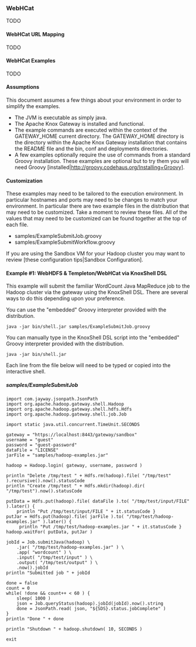 <!---
   Licensed to the Apache Software Foundation (ASF) under one or more
   contributor license agreements.  See the NOTICE file distributed with
   this work for additional information regarding copyright ownership.
   The ASF licenses this file to You under the Apache License, Version 2.0
   (the "License"); you may not use this file except in compliance with
   the License.  You may obtain a copy of the License at

       http://www.apache.org/licenses/LICENSE-2.0

   Unless required by applicable law or agreed to in writing, software
   distributed under the License is distributed on an "AS IS" BASIS,
   WITHOUT WARRANTIES OR CONDITIONS OF ANY KIND, either express or implied.
   See the License for the specific language governing permissions and
   limitations under the License.
--->

### WebHCat ###

TODO

#### WebHCat URL Mapping ####

TODO

#### WebHCat Examples ####

TODO

#### Assumptions

This document assumes a few things about your environment in order to simplify the examples.

* The JVM is executable as simply java.
* The Apache Knox Gateway is installed and functional.
* The example commands are executed within the context of the GATEWAY_HOME current directory.
The GATEWAY_HOME directory is the directory within the Apache Knox Gateway installation that contains the README file and the bin, conf and deployments directories.
* A few examples optionally require the use of commands from a standard Groovy installation.
These examples are optional but to try them you will need Groovy [installed|http://groovy.codehaus.org/Installing+Groovy].

#### Customization

These examples may need to be tailored to the execution environment.
In particular hostnames and ports may need to be changes to match your environment.
In particular there are two example files in the distribution that may need to be customized.
Take a moment to review these files.
All of the values that may need to be customized can be found together at the top of each file.

* samples/ExampleSubmitJob.groovy
* samples/ExampleSubmitWorkflow.groovy

If you are using the Sandbox VM for your Hadoop cluster you may want to review [these configuration tips|Sandbox Configuration].


#### Example #1: WebHDFS & Templeton/WebHCat via KnoxShell DSL

This example will submit the familiar WordCount Java MapReduce job to the Hadoop cluster via the gateway using the KnoxShell DSL.
There are several ways to do this depending upon your preference.

You can use the "embedded" Groovy interpreter provided with the distribution.

    java -jar bin/shell.jar samples/ExampleSubmitJob.groovy

You can manually type in the KnoxShell DSL script into the "embedded" Groovy interpreter provided with the distribution.

    java -jar bin/shell.jar

Each line from the file below will need to be typed or copied into the interactive shell.

##### samples/ExampleSubmitJob

    import com.jayway.jsonpath.JsonPath
    import org.apache.hadoop.gateway.shell.Hadoop
    import org.apache.hadoop.gateway.shell.hdfs.Hdfs
    import org.apache.hadoop.gateway.shell.job.Job

    import static java.util.concurrent.TimeUnit.SECONDS

    gateway = "https://localhost:8443/gateway/sandbox"
    username = "guest"
    password = "guest-password"
    dataFile = "LICENSE"
    jarFile = "samples/hadoop-examples.jar"

    hadoop = Hadoop.login( gateway, username, password )

    println "Delete /tmp/test " + Hdfs.rm(hadoop).file( "/tmp/test" ).recursive().now().statusCode
    println "Create /tmp/test " + Hdfs.mkdir(hadoop).dir( "/tmp/test").now().statusCode

    putData = Hdfs.put(hadoop).file( dataFile ).to( "/tmp/test/input/FILE" ).later() {
        println "Put /tmp/test/input/FILE " + it.statusCode }
    putJar = Hdfs.put(hadoop).file( jarFile ).to( "/tmp/test/hadoop-examples.jar" ).later() {
         println "Put /tmp/test/hadoop-examples.jar " + it.statusCode }
    hadoop.waitFor( putData, putJar )

    jobId = Job.submitJava(hadoop) \
        .jar( "/tmp/test/hadoop-examples.jar" ) \
        .app( "wordcount" ) \
        .input( "/tmp/test/input" ) \
        .output( "/tmp/test/output" ) \
        .now().jobId
    println "Submitted job " + jobId

    done = false
    count = 0
    while( !done && count++ < 60 ) {
        sleep( 1000 )
        json = Job.queryStatus(hadoop).jobId(jobId).now().string
        done = JsonPath.read( json, "${SDS}.status.jobComplete" )
    }
    println "Done " + done

    println "Shutdown " + hadoop.shutdown( 10, SECONDS )

    exit
